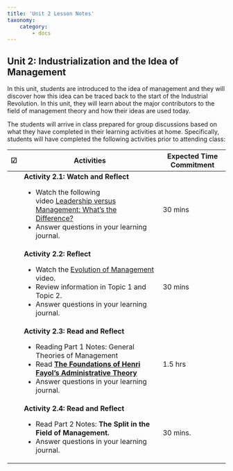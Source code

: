 ```yaml
---
title: 'Unit 2 Lesson Notes'
taxonomy:
    category:
        - docs
---
```


## Unit 2: Industrialization and the Idea of Management

In this unit, students are introduced to the idea of management and they will discover how this idea can be traced back to the start of the Industrial Revolution. In this unit, they will learn about the major contributors to the field of management theory and how their ideas are used today.

The students will arrive in class prepared for group discussions based on what they have completed in their learning activities at home.  Specifically, students will have completed the following activities prior to attending class:


| **☑** | **Activities**                      | **Expected Time Commitment** |
|---|-------------------------------------|------------------------------|
|   | **Activity 2.1: Watch and Reflect** <ul><li>Watch the following video [Leadership versus Management: What’s the Difference?](https://www.projectmanager.com/training/leadership-vs-management) <li>Answer questions in your learning journal. | 30 mins                      |
|   | **Activity 2.2: Reflect** <ul><li> Watch the [Evolution of Management](https://www.youtube.com/watch?v=EobeHwOw3S4) video.<li> Review information in Topic 1 and Topic 2. <li>Answer questions in your learning journal.       | 30 mins                      |
|   | **Activity 2.3: Read and Reflect** <ul><li>Reading Part 1 Notes: General Theories of Management <li> Read [**The Foundations of Henri Fayol’s Administrative Theory**](http://bus.lsu.edu/management/faculty/abedeian/articles/Fayol.pdf) <li>Answer questions in your learning journal.  | 1.5 hrs                      |
|   | **Activity 2.4: Read and Reflect** <ul><li> Read Part 2 Notes: **The Split in the Field of Management.** <li>Answer questions in your learning journal.  | 30 mins.                     |
